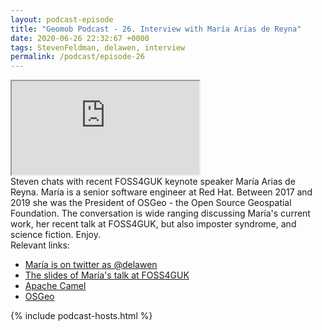 ```yaml
--- 
layout: podcast-episode
title: "Geomob Podcast - 26. Interview with María Arias de Reyna"
date: 2020-06-26 22:32:67 +0000
tags: StevenFeldman, delawen, interview
permalink: /podcast/episode-26
---
```


<iframe class="castos-iframe-player" src="https://5e2e9055a029d5-78101471.castos.com/player/208365"></iframe>

<div class="pt20">
Steven chats with recent FOSS4GUK keynote speaker María Arias de Reyna. María is a senior software engineer at Red Hat. Between 2017 and 2019 she was the President of OSGeo - the Open Source Geospatial Foundation. The conversation is wide ranging discussing María's current work, her recent talk at FOSS4GUK, but also imposter syndrome, and science fiction. Enjoy.
</div>

<div class="pt20">
  Relevant links:
  <ul>
    <li class="pt10"><a href="https://twitter.com/delawen">María is on twitter as @delawen</a></li>
    <li class="pt10"><a href="https://slides.delawen.com/2020/foss4guk/#/">The slides of María's talk at FOSS4GUK</a></li>
    <li class="pt10"><a href="https://camel.apache.org">Apache Camel</a></li>
    <li class="pt10"><a href="https://www.osgeo.org">OSGeo</a></li>
  </ul>
</div>

{% include podcast-hosts.html %}













